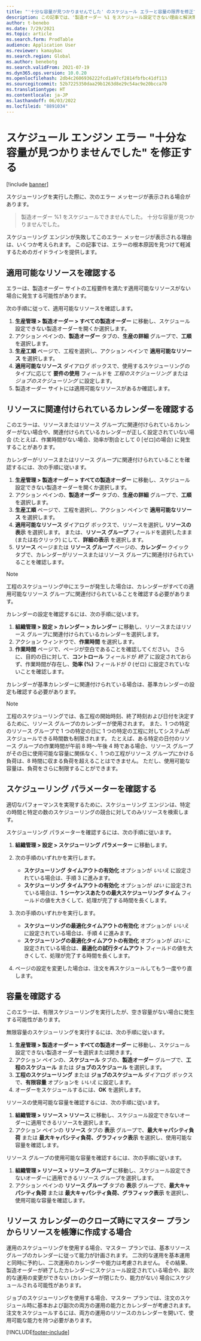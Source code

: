 ```yaml
---
title: "'十分な容量が見つかりませんでした' のスケジュール エラーと容量の限界を修正する"
description: この記事では、'製造オーダー %1 をスケジュール設定できない理由と解決策に関する情報を提供します。 十分な容量が見つかりませんでした' スケジューリング エンジン エラー。
author: t-benebo
ms.date: 7/29/2021
ms.topic: article
ms.search.form: ProdTable
audience: Application User
ms.reviewer: kamaybac
ms.search.region: Global
ms.author: benebotg
ms.search.validFrom: 2021-07-19
ms.dyn365.ops.version: 10.0.20
ms.openlocfilehash: 2db4c2606936222fcd1a97cf2814fbfbc41df113
ms.sourcegitcommit: 52b7225350daa29b1263d8e29c54ac9e20bcca70
ms.translationtype: HT
ms.contentlocale: ja-JP
ms.lasthandoff: 06/03/2022
ms.locfileid: "8891034"
---
```

# <a name="fix-the-not-enough-capacity-could-be-found-scheduling-engine-error"></a>スケジュール エンジン エラー "十分な容量が見つかりませんでした" を修正する

[!include [banner](../includes/banner.md)]

スケジューリングを実行した際に、次のエラー メッセージが表示される場合があります。

> 製造オーダー %1 をスケジュールできませんでした。 十分な容量が見つかりませんでした。

スケジューリング エンジンが失敗してこのエラー メッセージが表示される理由は、いくつか考えられます。 この記事では、エラーの根本原因を見つけて軽減するためのガイドラインを提供します。

## <a name="review-the-applicable-resources"></a>適用可能なリソースを確認する

エラーは、製造オーダー サイトの工程要件を満たす適用可能なリソースがない場合に発生する可能性があります。

次の手順に従って、適用可能なリソースを確認します。

1. **生産管理 \> 製造オーダー \> すべての製造オーダー** に移動し、スケジュール設定できない製造オーダーを開くか選択します。
1. アクション ペインの、**製造オーダー** タブの、**生産の詳細** グループで、**工順** を選択します。
1. **生産工順** ページで、工程を選択し、アクション ペインで **適用可能なリソース** を選択します。
1. **適用可能なリソース** ダイアログ ボックスで、使用するスケジューリングのタイプに応じて **要件の使用** フィールドを *工程のスケジューリング* または *ジョブのスケジューリング* に設定します。
1. 製造オーダー サイトには適用可能なリソースがあるか確認します。

## <a name="review-the-calendars-that-are-associated-with-resources"></a>リソースに関連付けられているカレンダーを確認する

このエラーは、リソースまたはリソース グループに関連付けられているカレンダーがない場合や、関連付けられているカレンダーが正しく設定されていない場合 (たとえば、作業時間がない場合、効率が割合として 0 \[ゼロ\]の場合) に発生することがあります。

カレンダーがリソースまたはリソース グループに関連付けられていることを確認するには、次の手順に従います。

1. **生産管理 \> 製造オーダー \> すべての製造オーダー** に移動し、スケジュール設定できない製造オーダーを開くか選択します。
1. アクション ペインの、**製造オーダー** タブの、**生産の詳細** グループで、**工順** を選択します。
1. **生産工順** ページで、工程を選択し、アクション ペインで **適用可能なリソース** を選択します。
1. **適用可能なリソース** ダイアログ ボックスで、リソースを選択し **リソースの表示** を選択します。 または、**リソース グループ** フィールドを選択したまま (または右クリック) にして、**詳細の表示** を選択します。
1. **リソース** ページまたは **リソース グループ** ページの、**カレンダー** クイック タブで、カレンダーがリソースまたはリソース グループに関連付けられていることを確認します。

> [!NOTE]
> 工程のスケジューリング中にエラーが発生した場合は、カレンダーがすべての適用可能なリソース グループに関連付けられていることを確認する必要があります。

カレンダーの設定を確認するには、次の手順に従います。

1. **組織管理 \> 設定 \> カレンダー \> カレンダー** に移動し、リソースまたはリソース グループに関連付けられているカレンダーを選択します。
1. アクション ウィンドウで、**作業時間** を選択します。
1. **作業時間** ページで、ページが空白であることを確認してください。 さらに、目的の日に対して、**コントロール** フィールドが *終了* に設定されておらず、作業時間が存在し、**効率 (%)** フィールドが *0* (ゼロ) に設定されていないことを確認します。

カレンダーが基準カレンダーに関連付けられている場合は、基準カレンダーの設定も確認する必要があります。

> [!NOTE]
> 工程のスケジューリングでは、各工程の開始時刻、終了時刻および日付を決定するために、リソース グループのカレンダーが使用されます。 また、1 つの特定のリソース グループで 1 つの特定の日に 1 つの特定の工程に対してシステムがスケジュールできる時間数も制限されます。 たとえば、ある特定の日付のリソース グループの作業時間が午前 8 時～午後 4 時である場合、リソース グループがその日に使用可能な容量に関係なく、1 つの工程がリソース グループにかける負荷は、8 時間に収まる負荷を超えることはできません。 ただし、使用可能な容量は、負荷をさらに制限することができます。

## <a name="review-the-scheduling-parameters"></a>スケジューリング パラメーターを確認する

適切なパフォーマンスを実現するために、スケジューリング エンジンは、特定の時間と特定の数のスケジューリングの競合に対してのみリソースを検索します。

スケジューリング パラメーターを確認するには、次の手順に従います。

1. **組織管理 \> 設定 \> スケジューリング パラメーター** に移動します。
1. 次の手順のいずれかを実行します。

    - **スケジューリング タイムアウトの有効化** オプションが *いいえ* に設定されている場合は、手順 3 に進みます。
    - **スケジューリング タイムアウトの有効化** オプションが *はい* に設定されている場合は、**1 シーケンスあたりの最大スケジューリング タイム** フィールドの値を大きくして、処理が完了する時間を長くします。

1. 次の手順のいずれかを実行します。

    - **スケジューリングの最適化タイムアウトの有効化** オプションが *いいえ* に設定されている場合は、手順 4 に進みます。
    - **スケジューリングの最適化タイムアウトの有効化** オプションが *はい* に設定されている場合は、**最適化の試行タイムアウト** フィールドの値を大きくして、処理が完了する時間を長くします。

1. ページの設定を変更した場合は、注文を再スケジュールしてもう一度やり直します。

## <a name="review-capacity"></a>容量を確認する

このエラーは、有限スケジューリングを実行したが、空き容量がない場合に発生する可能性があります。

無限容量のスケジューリングを実行するには、次の手順に従います。

1. **生産管理 \> 製造オーダー \> すべての製造オーダー** に移動し、スケジュール設定できない製造オーダーを選択または開きます。
1. アクション ペインの、**スケジュール** タブの、**製造オーダー** グループで、**工程のスケジュール** または **ジョブのスケジュール** を選択します。
1. **工程のスケジューリング** または **ジョブのスケジュール** ダイアログ ボックスで、**有限容量** オプションを *いいえ* に設定します。
1. オーダーをスケジュールするには、**OK** を選択します。

リソースの使用可能な容量を確認するには、次の手順に従います。

1. **組織管理 \> リソース \> リソース** に移動し、スケジュール設定できないオーダーに適用できるリソースを選択します。
1. アクション ペインの **リソース** タブの **表示** グループで、**最大キャパシティ負荷** または **最大キャパシティ負荷、グラフィック表示** を選択し、使用可能な容量を確認します。

リソース グループの使用可能な容量を確認するには、次の手順に従います。

1. **組織管理 \> リソース \> リソース グループ** に移動し、スケジュール設定できないオーダーに適用できるリソース グループを選択します。
1. アクション ペインの **リソース グループ** タブの **表示** グループで、**最大キャパシティ負荷** または **最大キャパシティ負荷、グラフィック表示** を選択し、使用可能な容量を確認します。

## <a name="master-planning-books-a-resource-when-the-resource-calendar-is-closed"></a>リソース カレンダーのクローズ時にマスター プランからリソースを帳簿に作成する場合

運用のスケジューリングを使用する場合、マスター プランでは、基本リソース グループのカレンダーに従って能力が計画されます。 二次的な運用を基本運用と同時に予約し、二次運用のカレンダーや能力は考慮されません。 その結果、製造オーダーが終了したカレンダーにスケジュール設定されている場合や、副次的な運用の変更ができない (カレンダーが閉じたり、能力がない) 場合にスケジュールされる可能性があります。

ジョブのスケジューリングを使用する場合、マスター プランでは、注文のスケジュール時に基本および副次の両方の運用の能力とカレンダーが考慮されます。 注文をスケジュールするには、両方の運用のリソースのカレンダーを開いて、使用可能な能力を持つ必要があります。

[!INCLUDE[footer-include](../../includes/footer-banner.md)]
